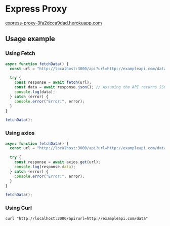 # Express Proxy

[express-proxy-3fa2dcca9dad.herokuapp.com](https://express-proxy-3fa2dcca9dad.herokuapp.com/api)

## Usage example

### Using Fetch

```js
async function fetchData() {
  const url = "http://localhost:3000/api?url=http://exampleapi.com/data";

  try {
    const response = await fetch(url);
    const data = await response.json(); // Assuming the API returns JSON data
    console.log(data);
  } catch (error) {
    console.error("Error:", error);
  }
}

fetchData();
```

### Using axios

```js
async function fetchData() {
  const url = "http://localhost:3000/api?url=http://exampleapi.com/data";

  try {
    const response = await axios.get(url);
    console.log(response.data);
  } catch (error) {
    console.error("Error:", error);
  }
}

fetchData();
```

### Using Curl

```curl
curl "http://localhost:3000/api?url=http://exampleapi.com/data"
```
